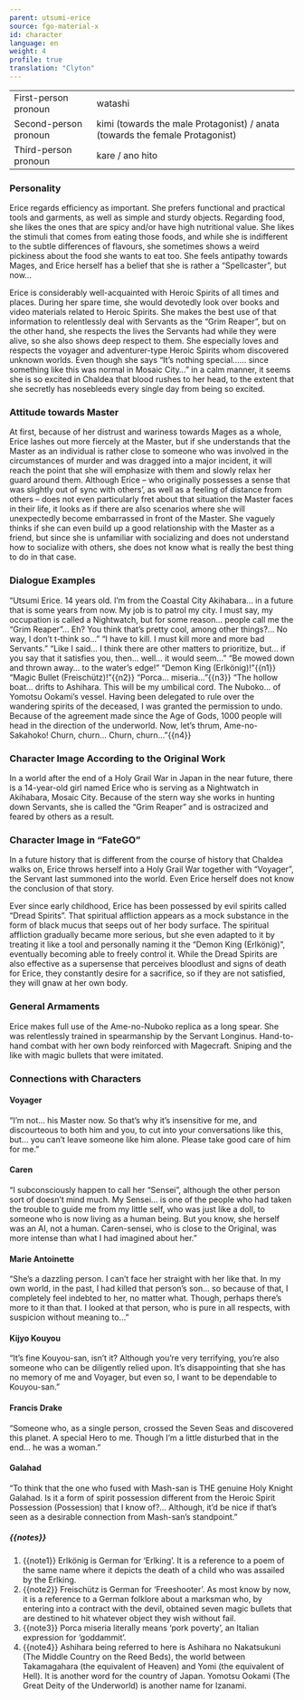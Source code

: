 ```yaml
---
parent: utsumi-erice
source: fgo-material-x
id: character
language: en
weight: 4
profile: true
translation: "Clyton"
---
```


<table>
  <tr><td>First-person pronoun</td><td>watashi</td></tr>
  <tr><td>Second-person pronoun</td><td>kimi (towards the male Protagonist) / anata (towards the female Protagonist)</td></tr>
  <tr><td>Third-person pronoun</td><td>kare / ano hito</td></tr>
</table>

### Personality

Erice regards efficiency as important. She prefers functional and practical tools and garments, as well as simple and sturdy objects. Regarding food, she likes the ones that are spicy and/or have high nutritional value. She likes the stimuli that comes from eating those foods, and while she is indifferent to the subtle differences of flavours, she sometimes shows a weird pickiness about the food she wants to eat too. She feels antipathy towards Mages, and Erice herself has a belief that she is rather a “Spellcaster”, but now…

Erice is considerably well-acquainted with Heroic Spirits of all times and places. During her spare time, she would devotedly look over books and video materials related to Heroic Spirits. She makes the best use of that information to relentlessly deal with Servants as the “Grim Reaper”, but on the other hand, she respects the lives the Servants had while they were alive, so she also shows deep respect to them. She especially loves and respects the voyager and adventurer-type Heroic Spirits whom discovered unknown worlds. Even though she says “It’s nothing special…… since something like this was normal in Mosaic City…” in a calm manner, it seems she is so excited in Chaldea that blood rushes to her head, to the extent that she secretly has nosebleeds every single day from being so excited.

### Attitude towards Master

At first, because of her distrust and wariness towards Mages as a whole, Erice lashes out more fiercely at the Master, but if she understands that the Master as an individual is rather close to someone who was involved in the circumstances of murder and was dragged into a major incident, it will reach the point that she will emphasize with them and slowly relax her guard around them. Although Erice – who originally possesses a sense that was slightly out of sync with others’, as well as a feeling of distance from others – does not even particularly fret about that situation the Master faces in their life, it looks as if there are also scenarios where she will unexpectedly become embarrassed in front of the Master. She vaguely thinks if she can even build up a good relationship with the Master as a friend, but since she is unfamiliar with socializing and does not understand how to socialize with others, she does not know what is really the best thing to do in that case.

### Dialogue Examples

“Utsumi Erice. 14 years old. I’m from the Coastal City Akihabara… in a future that is some years from now. My job is to patrol my city. I must say, my occupation is called a Nightwatch, but for some reason… people call me the “Grim Reaper”… Eh? You think that’s pretty cool, among other things?… No way, I don’t t-think so…”
“I have to kill. I must kill more and more bad Servants.”
“Like I said… I think there are other matters to prioritize, but… if you say that it satisfies you, then… well… it would seem…”
“Be mowed down and thrown away… to the water’s edge!”
“Demon King (Erlkönig)!”{{n1}}
“Magic Bullet (Freischütz)!”{{n2}}
“Porca… miseria…”{{n3}}
“The hollow boat… drifts to Ashihara. This will be my umbilical cord. The Nuboko… of Yomotsu Ookami’s vessel. Having been delegated to rule over the wandering spirits of the deceased, I was granted the permission to undo. Because of the agreement made since the Age of Gods, 1000 people will head in the direction of the underworld. Now, let’s thrum, Ame-no-Sakahoko! Churn, churn… Churn, churn…”{{n4}}

### Character Image According to the Original Work

In a world after the end of a Holy Grail War in Japan in the near future, there is a 14-year-old girl named Erice who is serving as a Nightwatch in Akihabara, Mosaic City. Because of the stern way she works in hunting down Servants, she is called the “Grim Reaper” and is ostracized and feared by others as a result.

### Character Image in “FateGO”

In a future history that is different from the course of history that Chaldea walks on, Erice throws herself into a Holy Grail War together with “Voyager”, the Servant last summoned into the world. Even Erice herself does not know the conclusion of that story.

Ever since early childhood, Erice has been possessed by evil spirits called “Dread Spirits”. That spiritual affliction appears as a mock substance in the form of black mucus that seeps out of her body surface. The spiritual affliction gradually became more serious, but she even adapted to it by treating it like a tool and personally naming it the “Demon King (Erlkönig)”, eventually becoming able to freely control it. While the Dread Spirits are also effective as a supersense that perceives bloodlust and signs of death for Erice, they constantly desire for a sacrifice, so if they are not satisfied, they will gnaw at her own body.

### General Armaments

Erice makes full use of the Ame-no-Nuboko replica as a long spear. She was relentlessly trained in spearmanship by the Servant Longinus.
Hand-to-hand combat with her own body reinforced with Magecraft.
Sniping and the like with magic bullets that were imitated.

### Connections with Characters

#### Voyager

“I’m not… his Master now. So that’s why it’s insensitive for me, and discourteous to both him and you, to cut into your conversations like this, but… you can’t leave someone like him alone. Please take good care of him for me.”

#### Caren

“I subconsciously happen to call her “Sensei”, although the other person sort of doesn’t mind much. My Sensei… is one of the people who had taken the trouble to guide me from my little self, who was just like a doll, to someone who is now living as a human being. But you know, she herself was an AI, not a human. Caren-sensei, who is close to the Original, was more intense than what I had imagined about her.”

#### Marie Antoinette

“She’s a dazzling person. I can’t face her straight with her like that. In my own world, in the past, I had killed that person’s son… so because of that, I completely feel indebted to her, no matter what. Though, perhaps there’s more to it than that. I looked at that person, who is pure in all respects, with suspicion without meaning to…”

#### Kijyo Kouyou

“It’s fine Kouyou-san, isn’t it? Although you’re very terrifying, you’re also someone who can be diligently relied upon.
It’s disappointing that she has no memory of me and Voyager, but even so, I want to be dependable to Kouyou-san.”

#### Francis Drake

“Someone who, as a single person, crossed the Seven Seas and discovered this planet. A special Hero to me.
Though I’m a little disturbed that in the end… he was a woman.”

#### Galahad

“To think that the one who fused with Mash-san is THE genuine Holy Knight Galahad. Is it a form of spirit possession different from the Heroic Spirit Possession (Possession) that I know of?… Although, it’d be nice if that’s seen as a desirable connection from Mash-san’s standpoint.”

##### {{notes}}

1. {{note1}} Erlkönig is German for ‘Erlking’. It is a reference to a poem of the same name where it depicts the death of a child who was assailed by the Erlking.
2. {{note2}} Freischütz is German for ‘Freeshooter’. As most know by now, it is a reference to a German folklore about a marksman who, by entering into a contract with the devil, obtained seven magic bullets that are destined to hit whatever object they wish without fail.
3. {{note3}} Porca miseria literally means ‘pork poverty’, an Italian expression for ‘goddammit’.
4. {{note4}} Ashihara being referred to here is Ashihara no Nakatsukuni (The Middle Country on the Reed Beds), the world between Takamagahara (the equivalent of Heaven) and Yomi (the equivalent of Hell). It is another word for the country of Japan. Yomotsu Ookami (The Great Deity of the Underworld) is another name for Izanami.
